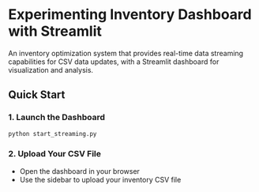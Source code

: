 # Experimenting Inventory Dashboard with Streamlit

An inventory optimization system that provides real-time data streaming capabilities for CSV data updates, with a Streamlit dashboard for visualization and analysis.

## Quick Start
### 1. Launch the Dashboard
```bash
python start_streaming.py
```
### 2. Upload Your CSV File
- Open the dashboard in your browser
- Use the sidebar to upload your inventory CSV file